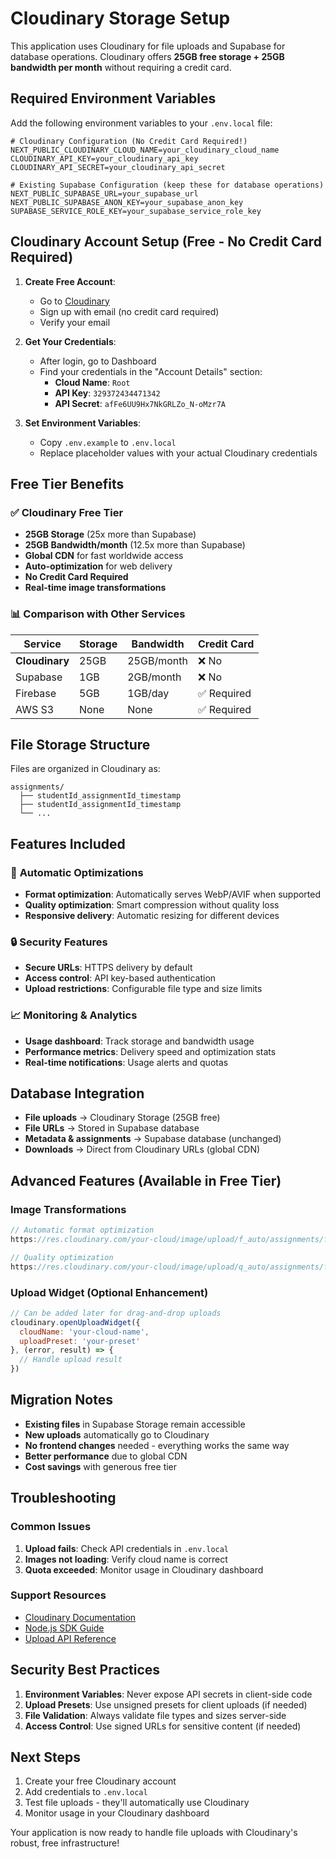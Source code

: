 # Cloudinary Storage Setup

This application uses Cloudinary for file uploads and Supabase for database operations. Cloudinary offers **25GB free storage + 25GB bandwidth per month** without requiring a credit card.

## Required Environment Variables

Add the following environment variables to your `.env.local` file:

```env
# Cloudinary Configuration (No Credit Card Required!)
NEXT_PUBLIC_CLOUDINARY_CLOUD_NAME=your_cloudinary_cloud_name
CLOUDINARY_API_KEY=your_cloudinary_api_key
CLOUDINARY_API_SECRET=your_cloudinary_api_secret

# Existing Supabase Configuration (keep these for database operations)
NEXT_PUBLIC_SUPABASE_URL=your_supabase_url
NEXT_PUBLIC_SUPABASE_ANON_KEY=your_supabase_anon_key
SUPABASE_SERVICE_ROLE_KEY=your_supabase_service_role_key
```

## Cloudinary Account Setup (Free - No Credit Card Required)

1. **Create Free Account**:
   - Go to [Cloudinary](https://cloudinary.com/users/register/free)
   - Sign up with email (no credit card required)
   - Verify your email

2. **Get Your Credentials**:
   - After login, go to Dashboard
   - Find your credentials in the "Account Details" section:
     - **Cloud Name**: `Root`
     - **API Key**: `329372434471342`
     - **API Secret**: `afFe6UU9Hx7NkGRLZo_N-oMzr7A`

3. **Set Environment Variables**:
   - Copy `.env.example` to `.env.local`
   - Replace placeholder values with your actual Cloudinary credentials

## Free Tier Benefits

### ✅ Cloudinary Free Tier
- **25GB Storage** (25x more than Supabase)
- **25GB Bandwidth/month** (12.5x more than Supabase)
- **Global CDN** for fast worldwide access
- **Auto-optimization** for web delivery
- **No Credit Card Required**
- **Real-time image transformations**

### 📊 Comparison with Other Services
| Service | Storage | Bandwidth | Credit Card |
|---------|---------|-----------|-------------|
| **Cloudinary** | 25GB | 25GB/month | ❌ No |
| Supabase | 1GB | 2GB/month | ❌ No |
| Firebase | 5GB | 1GB/day | ✅ Required |
| AWS S3 | None | None | ✅ Required |

## File Storage Structure

Files are organized in Cloudinary as:
```
assignments/
  ├── studentId_assignmentId_timestamp
  ├── studentId_assignmentId_timestamp
  └── ...
```

## Features Included

### 🚀 **Automatic Optimizations**
- **Format optimization**: Automatically serves WebP/AVIF when supported
- **Quality optimization**: Smart compression without quality loss
- **Responsive delivery**: Automatic resizing for different devices

### 🔒 **Security Features**
- **Secure URLs**: HTTPS delivery by default
- **Access control**: API key-based authentication
- **Upload restrictions**: Configurable file type and size limits

### 📈 **Monitoring & Analytics**
- **Usage dashboard**: Track storage and bandwidth usage
- **Performance metrics**: Delivery speed and optimization stats
- **Real-time notifications**: Usage alerts and quotas

## Database Integration

- **File uploads** → Cloudinary Storage (25GB free)
- **File URLs** → Stored in Supabase database
- **Metadata & assignments** → Supabase database (unchanged)
- **Downloads** → Direct from Cloudinary URLs (global CDN)

## Advanced Features (Available in Free Tier)

### Image Transformations
```javascript
// Automatic format optimization
https://res.cloudinary.com/your-cloud/image/upload/f_auto/assignments/file.pdf

// Quality optimization
https://res.cloudinary.com/your-cloud/image/upload/q_auto/assignments/file.pdf
```

### Upload Widget (Optional Enhancement)
```javascript
// Can be added later for drag-and-drop uploads
cloudinary.openUploadWidget({
  cloudName: 'your-cloud-name',
  uploadPreset: 'your-preset'
}, (error, result) => {
  // Handle upload result
})
```

## Migration Notes

- **Existing files** in Supabase Storage remain accessible
- **New uploads** automatically go to Cloudinary
- **No frontend changes** needed - everything works the same way
- **Better performance** due to global CDN
- **Cost savings** with generous free tier

## Troubleshooting

### Common Issues
1. **Upload fails**: Check API credentials in `.env.local`
2. **Images not loading**: Verify cloud name is correct
3. **Quota exceeded**: Monitor usage in Cloudinary dashboard

### Support Resources
- [Cloudinary Documentation](https://cloudinary.com/documentation)
- [Node.js SDK Guide](https://cloudinary.com/documentation/node_integration)
- [Upload API Reference](https://cloudinary.com/documentation/image_upload_api_reference)

## Security Best Practices

1. **Environment Variables**: Never expose API secrets in client-side code
2. **Upload Presets**: Use unsigned presets for client uploads (if needed)
3. **File Validation**: Always validate file types and sizes server-side
4. **Access Control**: Use signed URLs for sensitive content (if needed)

## Next Steps

1. Create your free Cloudinary account
2. Add credentials to `.env.local`
3. Test file uploads - they'll automatically use Cloudinary
4. Monitor usage in your Cloudinary dashboard

Your application is now ready to handle file uploads with Cloudinary's robust, free infrastructure!